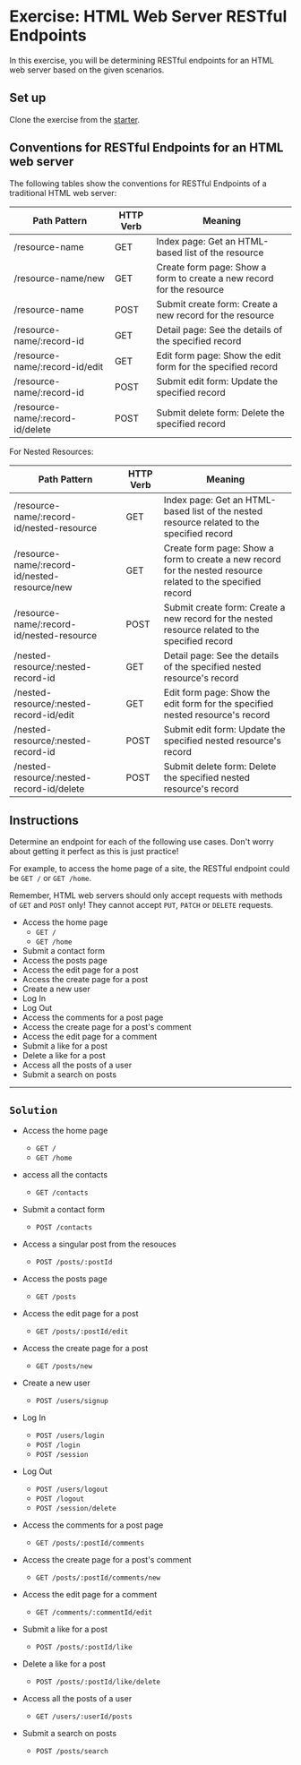 # Exercise: HTML Web Server RESTful Endpoints

In this exercise, you will be determining RESTful endpoints for an HTML web
server based on the given scenarios.

## Set up

Clone the exercise from the [starter].

## Conventions for RESTful Endpoints for an HTML web server

The following tables show the conventions for RESTful Endpoints of a traditional
HTML web server:

| Path Pattern                     | HTTP Verb | Meaning                                                               |
| -------------------------------- | --------- | --------------------------------------------------------------------- |
| /resource-name                   | GET       | Index page: Get an HTML-based list of the resource                    |
| /resource-name/new               | GET       | Create form page: Show a form to create a new record for the resource |
| /resource-name                   | POST      | Submit create form: Create a new record for the resource              |
| /resource-name/:record-id        | GET       | Detail page: See the details of the specified record                  |
| /resource-name/:record-id/edit   | GET       | Edit form page: Show the edit form for the specified record           |
| /resource-name/:record-id        | POST      | Submit edit form: Update the specified record                         |
| /resource-name/:record-id/delete | POST      | Submit delete form: Delete the specified record                       |

For Nested Resources:

| Path Pattern                                  | HTTP Verb | Meaning                                                                                                      |
| --------------------------------------------- | --------- | ------------------------------------------------------------------------------------------------------------ |
| /resource-name/:record-id/nested-resource     | GET       | Index page: Get an HTML-based list of the nested resource related to the specified record                    |
| /resource-name/:record-id/nested-resource/new | GET       | Create form page: Show a form to create a new record for the nested resource related to the specified record |
| /resource-name/:record-id/nested-resource     | POST      | Submit create form: Create a new record for the nested resource related to the specified record              |
| /nested-resource/:nested-record-id            | GET       | Detail page: See the details of the specified nested resource's record                                       |
| /nested-resource/:nested-record-id/edit       | GET       | Edit form page: Show the edit form for the specified nested resource's record                                |
| /nested-resource/:nested-record-id            | POST      | Submit edit form: Update the specified nested resource's record                                              |
| /nested-resource/:nested-record-id/delete     | POST      | Submit delete form: Delete the specified nested resource's record                                            |

## Instructions

Determine an endpoint for each of the following use cases. Don't worry about
getting it perfect as this is just practice!

For example, to access the home page of a site, the RESTful endpoint could be
`GET /` or `GET /home`.

Remember, HTML web servers should only accept requests with methods of `GET` and
`POST` only! They cannot accept `PUT`, `PATCH` or `DELETE` requests.

- Access the home page
  - `GET /`
  - `GET /home`
- Submit a contact form
- Access the posts page
- Access the edit page for a post
- Access the create page for a post
- Create a new user
- Log In
- Log Out
- Access the comments for a post page
- Access the create page for a post's comment
- Access the edit page for a comment
- Submit a like for a post
- Delete a like for a post
- Access all the posts of a user
- Submit a search on posts

---

## `Solution`

- Access the home page
  - `GET /`
  - `GET /home`

- access all the contacts
  - `GET /contacts`

- Submit a contact form
  - `POST /contacts`
  
- Access a singular post from the resouces
  - `POST /posts/:postId`

- Access the posts page
  - `GET /posts`

- Access the edit page for a post
  - `GET /posts/:postId/edit`

- Access the create page for a post
  - `GET /posts/new`

- Create a new user
  - `POST /users/signup`

- Log In
  - `POST /users/login`
  - `POST /login`
  - `POST /session`

- Log Out
  - `POST /users/logout`
  - `POST /logout`
  - `POST /session/delete`
  
- Access the comments for a post page
  - `GET /posts/:postId/comments`

- Access the create page for a post's comment
  - `GET /posts/:postId/comments/new`

- Access the edit page for a comment
  - `GET /comments/:commentId/edit`

- Submit a like for a post
  - `POST /posts/:postId/like`

- Delete a like for a post
  - `POST /posts/:postId/like/delete`

- Access all the posts of a user
  - `GET /users/:userId/posts`

- Submit a search on posts
  - `POST /posts/search`

[starter]: https://github.com/appacademy/practice-for-week-08-html-web-server-restful-endpoints
